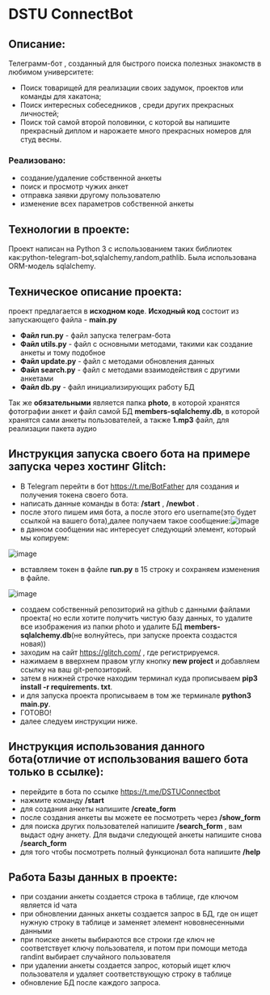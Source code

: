 # DSTU ConnectBot 
## Описание:
Телеграмм-бот , созданный для быстрого поиска полезных знакомств в любимом университете: 
- Поиск товарищей для реализации своих задумок, проектов или команды для хакатона;
- Поиск интересных собеседников , среди других прекрасных личностей;
- Поиск той самой второй половинки, с которой вы напишите прекрасный диплом и нарожаете много прекрасных номеров для студ весны.
### Реализовано:
- создание/удаление собственной анкеты
- поиск и просмотр чужих анкет
- отправка заявки другому пользователю
- изменение всех параметров собственной анкеты

## Технологии в проекте:
Проект написан на Python 3 c использованием таких библиотек как:python-telegram-bot,sqlalchemy,random,pathlib.
Была использована ORM-модель sqlalchemy.

## Техническое описание проекта:

проект предлагается в **исходном коде**. 
**Исходный код** состоит из запускающего файла - **main.py**
- **Файл run.py** -   файл запуска телеграм-бота
- **Файл utils.py**  -  файл с основными методами, такими как создание анкеты и тому подобное
- **Файл update.py** - файл с методами обновления данных
- **Файл search.py** - файл с методами взаимодействия с другими анкетами
- **Файл db.py** - файл инициализирующих работу БД

Так же **обязательными** является папка **photo**, в которой хранятся фотографии анкет и файл самой БД **members-sqlalchemy.db**, в которой хранятся сами анкеты пользователей, а также **1.mp3** файл, для реализации пакета аудио

## Инструкция запуска своего бота на примере запуска через хостинг Glitch: 
- В Telegram перейти в бот https://t.me/BotFather для создания и получения токена своего бота.
- написать данные команды в бота: **/start** , **/newbot** . 
- после этого пишем имя бота, а после этого его  username(это будет ссылкой на вашего бота),далее получаем такое сообщение:![image](https://user-images.githubusercontent.com/81232295/226204701-0e6f0dcd-4ad5-4d0e-a0ef-56db4a201a0c.png)
- в данном сообщении нас интересует следующий элемент, который мы копируем:

![image](https://user-images.githubusercontent.com/81232295/226204788-49a8a01e-e320-43b6-acdd-bb5942eea76f.png)

- вставляем токен в файле **run.py** в 15 строку и сохраняем изменения в файле.

![image](https://user-images.githubusercontent.com/81232295/226204889-71370e29-2829-46f2-a83a-824463926e94.png)

- создаем собственный репозиторий на github с данными файлами проекта( но если хотите получить чистую базу данных, то удалите все изображения из папки photo и удалите БД **members-sqlalchemy.db**(не волнуйтесь, при запуске проекта создастся новая)) 
- заходим на сайт https://glitch.com/ , где регистрируемся.
- нажимаем в вверхнем правом углу кнопку **new project** и добавляем ссылку на ваш git-репозиторий.
- затем в нижней строчке находим терминал куда прописываем **pip3 install -r requirements. txt**.
- и для запуска проекта прописываем в том же терминале **python3 main.py**.
- ГОТОВО!
- далее следуем инструкции ниже.


## Инструкция использования  данного бота(отличие от использования вашего бота только в ссылке):

- перейдите в бота по ссылке https://t.me/DSTUConnectbot
- нажмите команду **/start**
- для создания анкеты напишите **/create_form**
- после создания анкеты вы можете ее посмотреть через **/show_form**
- для поиска других пользователей напишите **/search_form** , вам выдаст одну анкету. Для выдачи следующей анкеты напишите снова **/search_form**
- для того чтобы посмотреть полный функционал бота напишите **/help**

## Работа Базы данных в проекте:
- при создании анкеты создается строка в таблице, где ключом является id чата
- при обновлении данных анкеты создается запрос в БД, где он ищет нужную строку в таблице и заменяет элемент нововнесенными данными
- при поиске анкеты выбираются  все строки где ключ не соответствует ключу пользователя, и потом при помощи метода randint выбирает случайного пользователя
- при удалении анкеты создается запрос, который ищет ключ пользователя и удаляет соответствующую строку в таблице
- обновление БД после каждого запроса.
